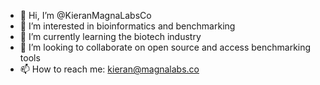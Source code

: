 - 👋 Hi, I’m @KieranMagnaLabsCo
- 👀 I’m interested in bioinformatics and benchmarking
- 🌱 I’m currently learning the biotech industry
- 💞️ I’m looking to collaborate on open source and access benchmarking tools
- 📫 How to reach me: kieran@magnalabs.co

<!---
KieranMagnaLabsCo/KieranMagnaLabsCo is a ✨ special ✨ repository because its `README.md` (this file) appears on your GitHub profile.
You can click the Preview link to take a look at your changes.
--->
